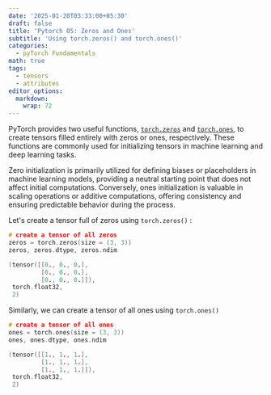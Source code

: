 ```yaml
---
date: '2025-01-20T03:33:00+05:30'
draft: false
title: 'Pytorch 05: Zeros and Ones'
subtitle: 'Using torch.zeros() and torch.ones()'
categories:
  - pyTorch Fundamentals
math: true
tags:
  - tensors
  - attributes
editor_options: 
  markdown: 
    wrap: 72
---
```


PyTorch provides two useful functions, [`torch.zeros`](https://pytorch.org/docs/stable/generated/torch.zeros.html) and [`torch.ones`](https://pytorch.org/docs/stable/generated/torch.ones.html), to create tensors filled entirely with zeros or ones, respectively. These functions are commonly used for initializing tensors in machine learning and deep learning tasks.

Zero initialization is primarily utilized for defining biases or placeholders in machine learning models, providing a neutral starting point that does not affect initial computations. Conversely, ones initialization is valuable in scaling operations or additive computations, offering consistency and ensuring predictable behavior during the process.

Let's create a tensor full of zeros using `torch.zeros()` :
```c
# create a tensor of all zeros
zeros = torch.zeros(size = (3, 3))
zeros, zeros.dtype, zeros.ndim
```
```c
(tensor([[0., 0., 0.],
         [0., 0., 0.],
         [0., 0., 0.]]),
 torch.float32,
 2)
```

Similarly, we can create a tensor of all ones using `torch.ones()`

```c
# create a tensor of all ones
ones = torch.ones(size = (3, 3))
ones, ones.dtype, ones.ndim
```
```c
(tensor([[1., 1., 1.],
         [1., 1., 1.],
         [1., 1., 1.]]),
 torch.float32,
 2)
```